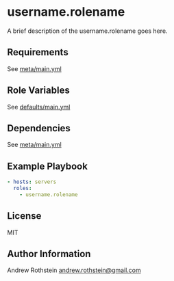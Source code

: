 username.rolename
=========

A brief description of the username.rolename goes here.

Requirements
------------

See [meta/main.yml](meta/main.yml)

Role Variables
--------------

See [defaults/main.yml](defaults/main.yml)

Dependencies
------------

See [meta/main.yml](meta/main.yml)

Example Playbook
----------------

```yml
- hosts: servers
  roles:
    - username.rolename
```

License
-------

MIT

Author Information
------------------

Andrew Rothstein andrew.rothstein@gmail.com
